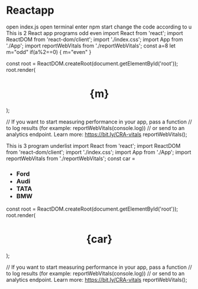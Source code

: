 # Reactapp
open index.js
open terminal enter npm start
change the code according to u
This is 2 React app programs
odd even
import React from 'react';
import ReactDOM from 'react-dom/client';
import './index.css';
import App from './App';
import reportWebVitals from './reportWebVitals';
const a=8
let m="odd"
if(a%2==0)
{
  m="even"
}

const root = ReactDOM.createRoot(document.getElementById('root'));
root.render(
  <h1><b><center>{m}</center></b></h1>
);

// If you want to start measuring performance in your app, pass a function
// to log results (for example: reportWebVitals(console.log))
// or send to an analytics endpoint. Learn more: https://bit.ly/CRA-vitals
reportWebVitals();

This is 3 program underlist
import React from 'react';
import ReactDOM from 'react-dom/client';
import './index.css';
import App from './App';
import reportWebVitals from './reportWebVitals';
const car = <h3>
  <ul>
    <li>Ford</li>
    <li>Audi</li>
    <li>TATA</li>
    <li>BMW</li>
  </ul>
 
</h3>

const root = ReactDOM.createRoot(document.getElementById('root'));
root.render(
  <h1><b><center>{car}</center></b></h1>
);

// If you want to start measuring performance in your app, pass a function
// to log results (for example: reportWebVitals(console.log))
// or send to an analytics endpoint. Learn more: https://bit.ly/CRA-vitals
reportWebVitals();


